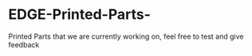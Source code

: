 # EDGE-Printed-Parts-
Printed Parts that we are currently working on, feel free to test and give feedback
